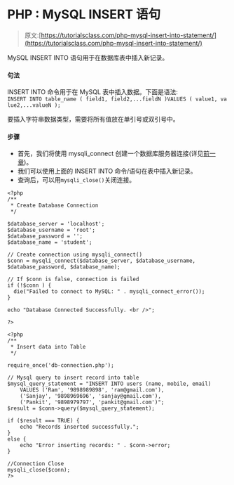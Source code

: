 # PHP : MySQL INSERT 语句

> 原文:[https://tutorialsclass.com/php-mysql-insert-into-statement/](https://tutorialsclass.com/php-mysql-insert-into-statement/)

MySQL INSERT INTO 语句用于在数据库表中插入新记录。

#### 句法

INSERT INTO 命令用于在 MySQL 表中插入数据。下面是语法:
`INSERT INTO table_name ( field1, field2,...fieldN )VALUES ( value1, value2,...valueN );`

要插入字符串数据类型，需要将所有值放在单引号或双引号中。

#### **步骤**

*   首先，我们将使用 mysqli_connect 创建一个数据库服务器连接(详见[前一章](https://tutorialsclass.com/php-mysql-connect/))。
*   我们可以使用上面的 INSERT INTO 命令/语句在表中插入新记录。
*   查询后，可以用`mysqli_close()`关闭连接。

```
<?php
/**
 * Create Database Connection
 */

$database_server = 'localhost';
$database_username = 'root';
$database_password = '';
$database_name = 'student';

// Create connection using mysqli_connect()
$conn = mysqli_connect($database_server, $database_username, $database_password, $database_name);

// If $conn is false, connection is failed
if (!$conn ) {
  die("Failed to connect to MySQL: " . mysqli_connect_error());
}

echo "Database Connected Successfully. <br />";

?>
```

```
<?php
/**
 * Insert data into Table
 */

require_once('db-connection.php');

// Mysql query to insert record into table
$mysql_query_statement = "INSERT INTO users (name, mobile, email)
	VALUES ('Ram', '9898989898', 'ram@gmail.com'),
	('Sanjay', '9898969696', 'sanjay@gmail.com'),
	('Pankit', '9898979797', 'pankit@gmail.com')";
$result = $conn->query($mysql_query_statement);

if ($result === TRUE) {
	echo "Records inserted successfully.";
}
else {
	echo "Error inserting records: " . $conn->error;
}

//Connection Close	
mysqli_close($conn);
?>
```